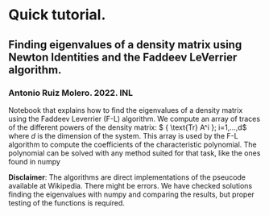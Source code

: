 # Quick tutorial. 
## Finding eigenvalues of a density matrix using Newton Identities and the Faddeev LeVerrier algorithm.
### Antonio Ruiz Molero. 2022. INL
Notebook that explains how to find the eigenvalues of a density matrix using the Faddeev Leverrier (F-L) algorithm. We compute an array of traces of the different powers of the density matrix: $ \{ \text{Tr} A^i \}\; i=1,...,d$ where $d$ is the dimension of the system. This array is used by the F-L algorithm to compute the coefficients of the characteristic polynomial. The polynomial can be solved with any method suited for that task, like the ones found in numpy

**Disclaimer**: The algorithms are direct implementations of the pseucode available at Wikipedia. There might be errors. We have checked  solutions finding the eigenvalues with numpy and comparing the results, but proper testing of the functions is required. 